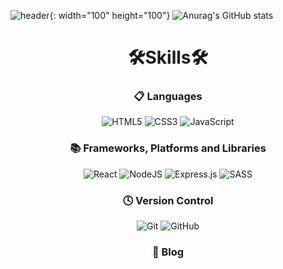 <!-- # Hi 👋, I'm Minsu! -->

![header](https://capsule-render.vercel.app/api?type=waving&color=50bcdf&fontColor=363636&text=MinsuChoi&height=300&fontSize=110&fontAlignY=45){: width="100" height="100"}
![Anurag's GitHub stats](https://github-readme-stats.vercel.app/api?username=shinker1002&count_private=true&show_icons=true)

<div align="center">
<h1>🛠Skills🛠</h1>

### 📋 Languages
![HTML5](https://img.shields.io/badge/html5-%23E34F26.svg?style=for-the-badge&logo=html5&logoColor=white)
![CSS3](https://img.shields.io/badge/css3-%231572B6.svg?style=for-the-badge&logo=css3&logoColor=white)
![JavaScript](https://img.shields.io/badge/javascript-%23323330.svg?style=for-the-badge&logo=javascript&logoColor=%23F7DF1E)

### 📚 Frameworks, Platforms and Libraries
![React](https://img.shields.io/badge/react-%2320232a.svg?style=for-the-badge&logo=react&logoColor=%2361DAFB)
![NodeJS](https://img.shields.io/badge/node.js-6DA55F?style=for-the-badge&logo=node.js&logoColor=white)
![Express.js](https://img.shields.io/badge/express.js-%23404d59.svg?style=for-the-badge&logo=express&logoColor=%2361DAFB)
![SASS](https://img.shields.io/badge/SASS-hotpink.svg?style=for-the-badge&logo=SASS&logoColor=white)

### 🕓 Version Control
![Git](https://img.shields.io/badge/git-%23F05033.svg?style=for-the-badge&logo=git&logoColor=white)
![GitHub](https://img.shields.io/badge/github-%23121011.svg?style=for-the-badge&logo=github&logoColor=white)

### 📝 Blog


<!--
**shinker1002/shinker1002** is a ✨ _special_ ✨ repository because its `README.md` (this file) appears on your GitHub profile.

Here are some ideas to get you started:

- 🔭 I’m currently working on ...
- 🌱 I’m currently learning ...
- 👯 I’m looking to collaborate on ...
- 🤔 I’m looking for help with ...
- 💬 Ask me about ...
- 📫 How to reach me: ...
- 😄 Pronouns: ...
- ⚡ Fun fact: ...
-->

</div>
